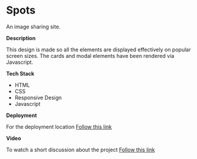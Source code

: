 # Spots

An image sharing site.

**Description**

This design is made so all the elements are displayed effectively on popular screen sizes. The cards and modal elements have been rendered via Javascript.

**Tech Stack**

- HTML
- CSS
- Responsive Design
- Javascript

**Deployment**

For the deployment location [Follow this link](https://jellyfish15.github.io/se_project_spots/)

**Video**

To watch a short discussion about the project [Follow this link](https://drive.google.com/file/d/1llM4PnukAkI6UjyRaqxhgTGbNIqWShg2/view?usp=sharing)
